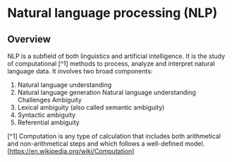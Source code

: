 # Natural language processing (NLP)
## Overview
NLP is a subfield of both linguistics and artificial intelligence. It is the study of computational [^1]  methods to process, analyze and interpret natural language data. It involves two broad components:
1.	Natural language understanding
2.	Natural language generation
Natural language understanding
Challenges
Ambiguity
1.	Lexical ambiguity (also called semantic ambiguity)
2.	Syntactic ambiguity
3.	Referential ambiguity
  
[^1] Computation is any type of calculation that includes both arithmetical and non-arithmetical steps and which follows a well-defined model. [https://en.wikipedia.org/wiki/Computation]